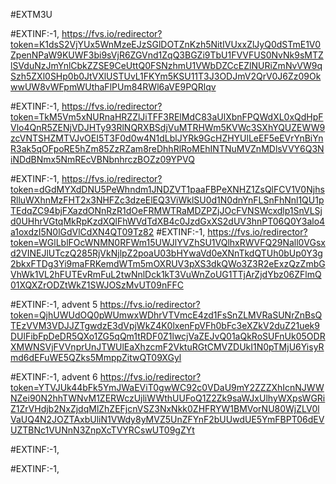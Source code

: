 #EXTM3U

#EXTINF:-1,
https://fvs.io/redirector?token=K1dsS2VjYUx5WnMzeEJzSGlDOTZnKzh5NitIVUxxZlJyQ0dSTmE1V0ZpenNPaW9KUWF3bi9sVjR6ZGVnd1ZqQ3BGZi9TbU1FVVFUS0NvNk9sMTZlSVduNzJmYnlCbkZZSE9CeUttQ0FSNzhmU1VWbDZCcEZlNURiZmNvVW9qSzh5ZXl0SHp0b0JtVXlUSTUvL1FKYm5KSU11T3J3ODJmV2QrV0J6Zz09OkwwUW8vWFpmWUthaFlPUm84RWl6aVE9PQRlqv

#EXTINF:-1, 
https://fvs.io/redirector?token=TkM5Vm5xNURnaHRZZlJiTFF3RElMdC83aUlXbnFPQWdXL0xQdHpFVlo4QnR5ZENjVDJHTy93RlNQRXBSdjVuMTRHWm5KVWc3SXhYQUZEWW9zcVNTSHZMTVJvOEI5T3F0d0w4N1dLblJYRk9GcHZHYUlLeEF5eEVrYnBiYnR3ak5qOFpoRE5hZm85ZzRZam8reDhhRlRoMEhINTNuMVZnMDlsVVY6Q3NiNDdBNmx5NmREcVBNbnhrczBOZz09YPVQ

#EXTINF:-1,
https://fvs.io/redirector?token=dGdMYXdDNU5PeWhndm1JNDZVT1paaFBPeXNHZ1ZsQlFCV1V0NjhsRlluWXhnMzFHT2x3NHFZc3dzeElEQ3ViWklSU0d1N0dnYnFLSnFhNnl1QU1pTEdqZC94bjFXazdONnRzR1dOeFRMWTRaMDZPZjJOcFVNSWcxdlp1SnVLSjd0UHhrVGtqMkRpKzdXQlFhWVdTdXB4c0JzdGxXS2dUV3hnPT06Q0Y3alo4a1oxdzI5N0lGdVlCdXN4QT09Tz82
#EXTINF:-1,
https://fvs.io/redirector?token=WGlLblFOcWNMN0RFWm15UWJlYVZhSU1VQlhxRWVFQ29Nall0VGsxd2VINEJlUTczQ285RjVkNjlpZ2poaU03bHYwaVd0eXNnTkdQTUh0bUp0Y3g2bkxFTDg3Yi9maFRKemdWTm5mOXRUV3pXS3dkQWo3Z3R2eExzQzZmbGVhWk1VL2hFUTEvRmFuL2twNnlDck1kT3VuWnZoUG1TTjArZjdYbz06ZFlmQ01XQXZrODZtWkZ1SWJOSzMvUT09nFFC

#EXTINF:-1, advent 5
https://fvs.io/redirector?token=QjhUWUdOQ0pWUmwxWDhrVTVmcE4zd1FsSnZLMVRaSUNrZnBsQTEzVVM3VDJJZTgwdzE3dVpjWkZ4K0lxenFpVFh0bFc3eXZkV2duZ21uek9DUlFibFpDeDR5QXo1ZG5qQm1tRDF0Z1lwcjVaZEJvQ01aQkRoSUFnUk05ODRXMWNSVjFVVnprUnJTWUlEaXhzcmF2VktuRGtCMVZDUkI1N0pTMjU6YisyRmd6dEFuWE5QZks5MmppZitwQT09XGyl

#EXTINF:-1, advent 6
https://fvs.io/redirector?token=YTVJUk44bFk5YmJWaEViT0gwWC92c0VDaU9mY2ZZZXhIcnNJWWNZei90N2hhTWNvM1ZERWczUjliWWthUUFoQ1Z2Zk9saWJxUlhyWXpsWGRiZ1ZrVHdjb2NxZjdqMlZhZEFjcnVSZ3NxNkk0ZHFRYW1BMVorNU80WjZLV0lVaUQ4N2JOZTAxbUliN1VWdy8yMVZ5UnZFYnF2bUUwdUE5YmFBPT06dEVUZTBNc1VUNnN3ZnpXcTVYRCswUT09gZYt


#EXTINF:-1,


#EXTINF:-1,

